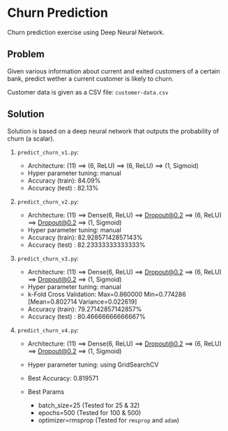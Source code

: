 # Churn Prediction

Churn prediction exercise using Deep Neural Network.

## Problem

Given various information about current and exited customers of a certain bank,
predict wether a current customer is likely to churn.

Customer data is given as a CSV file: `customer-data.csv`

## Solution

Solution is based on a deep neural network that outputs the probability of churn (a scalar).

1. `predict_churn_v1.py`:

    * Architecture: (11) ==> (6, ReLU) ==> (6, ReLU) ==> (1, Sigmoid)
    * Hyper parameter tuning: manual
    * Accuracy (train): 84.09%
    * Accuracy (test) : 82.13%

2. `predict_churn_v2.py`:

    * Architecture: (11) ==> Dense(6, ReLU) ==> Dropout@0.2 ==> (6, ReLU)  ==> Dropout@0.2 ==> (1, Sigmoid)
    * Hyper parameter tuning: manual
    * Accuracy (train): 82.92857142857143%
    * Accuracy (test) : 82.23333333333333%

3. `predict_churn_v3.py`:

    * Architecture: (11) ==> Dense(6, ReLU) ==> Dropout@0.2 ==> (6, ReLU)  ==> Dropout@0.2 ==> (1, Sigmoid)
    * Hyper parameter tuning: manual
    * k-Fold Cross Validation: Max=0.860000 Min=0.774286 [Mean=0.802714 Variance=0.022619]
    * Accuracy (train): 79.27142857142857%
    * Accuracy (test) : 80.46666666666667%

4. `predict_churn_v4.py`:

    * Architecture: (11) ==> Dense(6, ReLU) ==> Dropout@0.2 ==> (6, ReLU)  ==> Dropout@0.2 ==> (1, Sigmoid)
    * Hyper parameter tuning: using GridSearchCV
    * Best Accuracy: 0.819571
    * Best Params  
      
      * batch_size=25 (Tested for 25 & 32)
      * epochs=500 (Tested for 100 & 500)
      * optimizer=rmsprop (Tested for `rmsprop` and `adam`)
